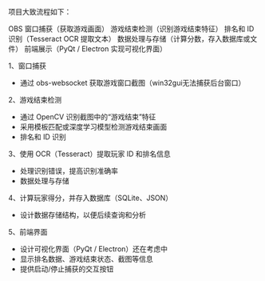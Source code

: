 项目大致流程如下：

OBS 窗口捕获（获取游戏画面）
游戏结束检测（识别游戏结束特征）
排名和 ID 识别（Tesseract OCR 提取文本）
数据处理与存储（计算分数，存入数据库或文件）
前端展示（PyQt / Electron 实现可视化界面）

1、窗口捕获

* 通过 obs-websocket 获取游戏窗口截图（win32gui无法捕获后台窗口）

2、游戏结束检测

* 通过 OpenCV 识别截图中的“游戏结束”特征
* 采用模板匹配或深度学习模型检测游戏结束画面
* 排名和 ID 识别

3、使用 OCR（Tesseract）提取玩家 ID 和排名信息

* 处理识别错误，提高识别准确率
* 数据处理与存储

4、计算玩家得分，并存入数据库（SQLite、JSON）

* 设计数据存储结构，以便后续查询和分析

5、前端界面

* 设计可视化界面（PyQt / Electron）还在考虑中
* 显示排名数据、游戏结束状态、截图等信息
* 提供启动/停止捕获的交互按钮
